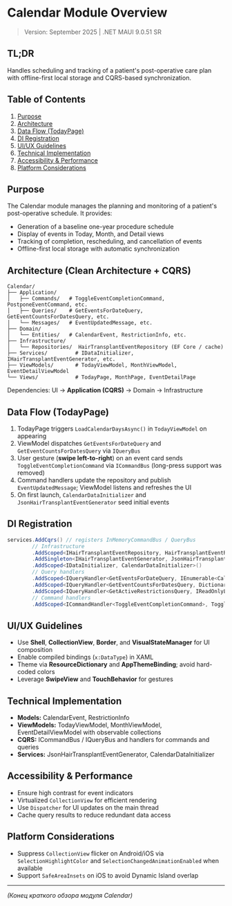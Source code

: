 # Calendar Module Overview

> Version: September 2025 | .NET MAUI 9.0.51 SR

## TL;DR
Handles scheduling and tracking of a patient's post-operative care plan with offline-first local storage and CQRS-based synchronization.

## Table of Contents
1. [Purpose](#purpose)
2. [Architecture](#architecture)
3. [Data Flow (TodayPage)](#data-flow-todaypage)
4. [DI Registration](#di-registration)
5. [UI/UX Guidelines](#uiux-guidelines)
6. [Technical Implementation](#technical-implementation)
7. [Accessibility & Performance](#accessibility--performance)
8. [Platform Considerations](#platform-considerations)

## Purpose
The Calendar module manages the planning and monitoring of a patient's post-operative schedule. It provides:
- Generation of a baseline one-year procedure schedule
- Display of events in Today, Month, and Detail views
- Tracking of completion, rescheduling, and cancellation of events
- Offline-first local storage with automatic synchronization

## Architecture (Clean Architecture + CQRS)
```text
Calendar/
├── Application/
│   ├── Commands/   # ToggleEventCompletionCommand, PostponeEventCommand, etc.
│   ├── Queries/    # GetEventsForDateQuery, GetEventCountsForDatesQuery, etc.
│   └── Messages/   # EventUpdatedMessage, etc.
├── Domain/
│   └── Entities/   # CalendarEvent, RestrictionInfo, etc.
├── Infrastructure/
│   └── Repositories/  HairTransplantEventRepository (EF Core / cache)
├── Services/         # IDataInitializer, IHairTransplantEventGenerator, etc.
├── ViewModels/       # TodayViewModel, MonthViewModel, EventDetailViewModel
└── Views/            # TodayPage, MonthPage, EventDetailPage
```
Dependencies: UI → **Application (CQRS)** → Domain → Infrastructure

## Data Flow (TodayPage)
1. TodayPage triggers `LoadCalendarDaysAsync()` in `TodayViewModel` on appearing
2. ViewModel dispatches `GetEventsForDateQuery` and `GetEventCountsForDatesQuery` via `IQueryBus`
3. User gesture (**swipe left-to-right**) on an event card sends `ToggleEventCompletionCommand` via `ICommandBus` (long-press support was removed)
4. Command handlers update the repository and publish `EventUpdatedMessage`; ViewModel listens and refreshes the UI
5. On first launch, `CalendarDataInitializer` and `JsonHairTransplantEventGenerator` seed initial events

## DI Registration
```csharp
services.AddCqrs() // registers InMemoryCommandBus / QueryBus
        // Infrastructure
        .AddScoped<IHairTransplantEventRepository, HairTransplantEventRepository>()
        .AddSingleton<IHairTransplantEventGenerator, JsonHairTransplantEventGenerator>()
        .AddScoped<IDataInitializer, CalendarDataInitializer>()
        // Query handlers
        .AddScoped<IQueryHandler<GetEventsForDateQuery, IEnumerable<CalendarEvent>>, GetEventsForDateHandler>()
        .AddScoped<IQueryHandler<GetEventCountsForDatesQuery, Dictionary<DateTime, Dictionary<EventType,int>>>, GetEventCountsForDatesHandler>()
        .AddScoped<IQueryHandler<GetActiveRestrictionsQuery, IReadOnlyList<RestrictionInfo>>, GetActiveRestrictionsHandler>()
        // Command handlers
        .AddScoped<ICommandHandler<ToggleEventCompletionCommand>, ToggleEventCompletionHandler>();
```

## UI/UX Guidelines
- Use **Shell**, **CollectionView**, **Border**, and **VisualStateManager** for UI composition
- Enable compiled bindings (`x:DataType`) in XAML
- Theme via **ResourceDictionary** and **AppThemeBinding**; avoid hard-coded colors
- Leverage **SwipeView** and **TouchBehavior** for gestures

## Technical Implementation
- **Models:** CalendarEvent, RestrictionInfo
- **ViewModels:** TodayViewModel, MonthViewModel, EventDetailViewModel with observable collections
- **CQRS:** ICommandBus / IQueryBus and handlers for commands and queries
- **Services:** JsonHairTransplantEventGenerator, CalendarDataInitializer

## Accessibility & Performance
- Ensure high contrast for event indicators
- Virtualized `CollectionView` for efficient rendering
- Use `Dispatcher` for UI updates on the main thread
- Cache query results to reduce redundant data access

## Platform Considerations
- Suppress `CollectionView` flicker on Android/iOS via `SelectionHighlightColor` and `SelectionChangedAnimationEnabled` when available
- Support `SafeAreaInsets` on iOS to avoid Dynamic Island overlap

---
*(Конец краткого обзора модуля Calendar)* 